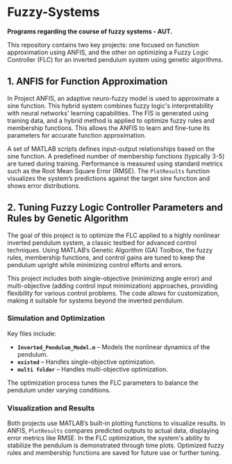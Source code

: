 # Fuzzy-Systems  
**Programs regarding the course of fuzzy systems - AUT.**  

This repository contains two key projects: one focused on function approximation using ANFIS, and the other on optimizing a Fuzzy Logic Controller (FLC) for an inverted pendulum system using genetic algorithms.

## 1. ANFIS for Function Approximation  
In Project ANFIS, an adaptive neuro-fuzzy model is used to approximate a sine function. This hybrid system combines fuzzy logic's interpretability with neural networks' learning capabilities. The FIS is generated using training data, and a hybrid method is applied to optimize fuzzy rules and membership functions. This allows the ANFIS to learn and fine-tune its parameters for accurate function approximation.

A set of MATLAB scripts defines input-output relationships based on the sine function. A predefined number of membership functions (typically 3-5) are tuned during training. Performance is measured using standard metrics such as the Root Mean Square Error (RMSE). The `PlotResults` function visualizes the system’s predictions against the target sine function and shows error distributions.

## 2. Tuning Fuzzy Logic Controller Parameters and Rules by Genetic Algorithm  
The goal of this project is to optimize the FLC applied to a highly nonlinear inverted pendulum system, a classic testbed for advanced control techniques. Using MATLAB’s Genetic Algorithm (GA) Toolbox, the fuzzy rules, membership functions, and control gains are tuned to keep the pendulum upright while minimizing control efforts and errors.

This project includes both single-objective (minimizing angle error) and multi-objective (adding control input minimization) approaches, providing flexibility for various control problems. The code allows for customization, making it suitable for systems beyond the inverted pendulum.

### Simulation and Optimization  
Key files include:
- **`Inverted_Pendulum_Model.m`** – Models the nonlinear dynamics of the pendulum.
- **`existed`** – Handles single-objective optimization.
- **`multi folder`** – Handles multi-objective optimization.

The optimization process tunes the FLC parameters to balance the pendulum under varying conditions.

### Visualization and Results  
Both projects use MATLAB’s built-in plotting functions to visualize results. In ANFIS, `PlotResults` compares predicted outputs to actual data, displaying error metrics like RMSE. In the FLC optimization, the system's ability to stabilize the pendulum is demonstrated through time plots. Optimized fuzzy rules and membership functions are saved for future use or further tuning.
